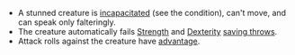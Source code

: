 -   A stunned creature is [incapacitated](https://www.dandwiki.com/wiki/5e_SRD:Conditions#Incapacitated "5e SRD:Conditions") (see the condition), can't move, and can speak only falteringly.
-   The creature automatically fails [Strength](https://www.dandwiki.com/wiki/5e_SRD:Strength "5e SRD:Strength") and [Dexterity](https://www.dandwiki.com/wiki/5e_SRD:Dexterity "5e SRD:Dexterity") [saving throws](https://www.dandwiki.com/wiki/5e_SRD:Saving_Throws "5e SRD:Saving Throws").
-   Attack rolls against the creature have [advantage](https://www.dandwiki.com/wiki/5e_SRD:Advantage "5e SRD:Advantage").
